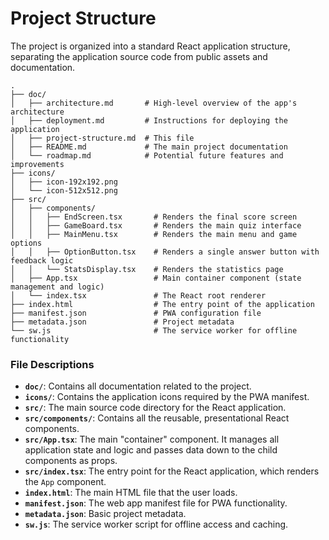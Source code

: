 # Project Structure

The project is organized into a standard React application structure, separating the application source code from public assets and documentation.

```
.
├── doc/
│   ├── architecture.md       # High-level overview of the app's architecture
│   ├── deployment.md         # Instructions for deploying the application
│   ├── project-structure.md  # This file
│   ├── README.md             # The main project documentation
│   └── roadmap.md            # Potential future features and improvements
├── icons/
│   ├── icon-192x192.png
│   └── icon-512x512.png
├── src/
│   ├── components/
│   │   ├── EndScreen.tsx       # Renders the final score screen
│   │   ├── GameBoard.tsx       # Renders the main quiz interface
│   │   ├── MainMenu.tsx        # Renders the main menu and game options
│   │   ├── OptionButton.tsx    # Renders a single answer button with feedback logic
│   │   └── StatsDisplay.tsx    # Renders the statistics page
│   ├── App.tsx                 # Main container component (state management and logic)
│   └── index.tsx               # The React root renderer
├── index.html                  # The entry point of the application
├── manifest.json               # PWA configuration file
├── metadata.json               # Project metadata
└── sw.js                       # The service worker for offline functionality
```

### File Descriptions

-   **`doc/`**: Contains all documentation related to the project.
-   **`icons/`**: Contains the application icons required by the PWA manifest.
-   **`src/`**: The main source code directory for the React application.
-   **`src/components/`**: Contains all the reusable, presentational React components.
-   **`src/App.tsx`**: The main "container" component. It manages all application state and logic and passes data down to the child components as props.
-   **`src/index.tsx`**: The entry point for the React application, which renders the `App` component.
-   **`index.html`**: The main HTML file that the user loads.
-   **`manifest.json`**: The web app manifest file for PWA functionality.
-   **`metadata.json`**: Basic project metadata.
-   **`sw.js`**: The service worker script for offline access and caching.